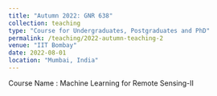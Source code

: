 ```yaml
---
title: "Autumn 2022: GNR 638"
collection: teaching
type: "Course for Undergraduates, Postgraduates and PhD"
permalink: /teaching/2022-autumn-teaching-2
venue: "IIT Bombay"
date: 2022-08-01
location: "Mumbai, India"
---
```


Course Name : Machine Learning for Remote Sensing-II
